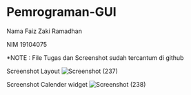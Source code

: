 # Pemrograman-GUI
Nama Faiz Zaki Ramadhan

NIM 19104075

*NOTE :
File Tugas dan Screenshot sudah tercantum di github


Screenshot Layout
![Screenshot (237)](https://user-images.githubusercontent.com/56437913/114511837-9d9d6c80-9c62-11eb-84a8-54acf07721e6.png)

Screenshot Calender widget
![Screenshot (238)](https://user-images.githubusercontent.com/56437913/114512106-ed7c3380-9c62-11eb-9556-eac6afa11cf9.png)
